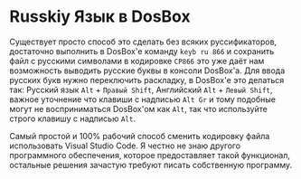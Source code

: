 # Russkiy Язык в DosBox
Существует просто способ это сделать без всяких руссификаторов, достаточно выполнить в DosBox'е команду ```keyb ru 866``` и сохранить файл с русскими символами в кодировке ```CP866``` это уже даёт нам возможность выводить русские буквы в консоли DosBox'а. Для ввода русских букв нужно переключить раскладку, в DosBox'е это делаться так: Русский язык ```Alt``` + ```Правый Shift```, Английский ```Alt``` + ```Левый Shift```, важное уточнение что клавиши с надписью ```Alt Gr``` и тому подобные могут не восприниматься DosBox'ом как ```Alt```, так что используйте строго клавишу с надписью ```Alt```.

Самый простой и 100% рабочий способ сменить кодировку файла использовать Visual Studio Code. Я честно не знаю другого программного обеспечения, которое предоставляет такой функционал, остальные решения зачастую требуют писать собственную программу.